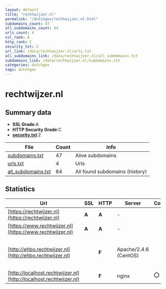```yaml
---
layout: default
title: "rechtwijzer.nl"
permalink: "/dutchgov/rechtwijzer.nl.html"
subdomains_count: 47
all_subdomains_count: 64
urls_count: 4
ssl_rank: A
http_rank: C
security_txt: 2
url_link: /data/rechtwijzer.nl/urls.txt
all_subdomains_link: /data/rechtwijzer.nl/all_subdomains.txt
subdomains_link: /data/rechtwijzer.nl/subdomains.txt
categories: dutchgov
tags: dutchgov
---
```



# rechtwijzer.nl
## Summary data


 - **SSL Grade**:A
 - **HTTP Security Grade**:C
 - **[security.txt](https://www.digitaleoverheid.nl/nieuws/standaard-security-txt-nu-verplicht-voor-overheid/)**:2


| File       | Count | Info |
|------------|-------|------|
|[subdomains.txt](/DutchGovScope/data/rechtwijzer.nl/subdomains.txt)|47|Alive subdomains|
|[urls.txt](/DutchGovScope/data/rechtwijzer.nl/urls.txt)|4|Urls|
|[all_subdomains.txt](/DutchGovScope/data/rechtwijzer.nl/all_subdomains.txt)|64|All found subdomains (history)|


## Statistics


| Url | SSL | HTTP | Server | Cookie | HSTS | CORS | CTO | CSP | XFO | XXP | RP |FP| Tech |Title |
|--------|-------|-------|------|------|------|------|------|------|------|------|------|------|------|------|
|[https://rechtwijzer.nl](https://rechtwijzer.nl)| **A**| **A**|-| |:white_check_mark: | | | :white_check_mark:| :white_check_mark: | :white_check_mark: | :white_check_mark: | |HSTS|Home - Rechtwijz...|
|[https://www.rechtwijzer.nl](https://www.rechtwijzer.nl)| **A**| **A**|-| |:white_check_mark: | | | :white_check_mark:| :white_check_mark: | :white_check_mark: | :white_check_mark: | |HSTS|Object moved|
|[http://ehbo.rechtwijzer.nl](http://ehbo.rechtwijzer.nl)| | **F**|Apache/2.4.6 (CentOS)| | | | | | | | :white_check_mark: | |Apache HTTP Server:2.4.6 CentOS PHP:7.2.10|Dit domein is ge...|
|[http://localhost.rechtwijzer.nl](http://localhost.rechtwijzer.nl)| | **F**|nginx|:o: | | | | | :white_check_mark: | :white_check_mark: | :white_check_mark: | |Laravel Nginx PHP|Weakpass|

